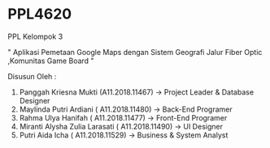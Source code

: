 # PPL4620

PPL Kelompok 3


" Aplikasi Pemetaan Google Maps dengan Sistem Geografi Jalur Fiber Optic ,Komunitas Game Board "

Disusun Oleh :
1.	Panggah Kriesna Mukti (A11.2018.11467) -> Project Leader & Database Designer	
2.	Maylinda Putri Ardiani ( A11.2018.11480) -> Back-End Programer 
3.	Rahma Ulya Hanifah ( A11.2018.11477) -> Front-End Programer
4.	Miranti Alysha Zulia Larasati ( A11.2018.11490) -> UI Designer
5.	Putri Aida Icha ( A11.2018.11529) -> Business & System Analyst
